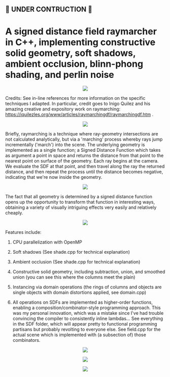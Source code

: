 

## 🚧 UNDER CONTRUCTION 👷

# A signed distance field raymarcher in C++, implementing constructive solid geometry, soft shadows, ambient occlusion, blinn-phong shading, and perlin noise

<p align="center">
  <img src="screenshots/raymarcher1.jpg"/>
</p>

Credits: See in-line references for more information on the specific techniques I adapted. In particular, credit goes to Inigo Quilez and his amazing creative and expository work on raymarching: https://iquilezles.org/www/articles/raymarchingdf/raymarchingdf.htm .

<p align="center">
  <img src="screenshots/raymarcher5.jpg"/>
</p>

Briefly, raymarching is a technique where ray-geometry intersections are not calculated analytically, but via a 'marching' process whereby rays jump incrementally ('march') into the scene. The underlying geometry is implemented as a single function; a Signed Distance Function which takes as argument a point in space and returns the distance from that point to the nearest point on surface of the geometry. Each ray begins at the camera. We evaluate the SDF at that point, and then travel along the ray the returned distance, and then repeat the process until the distance becomes negative, indicating that we're now inside the geometry.

<p align="center">
  <img src="screenshots/raymarcher4.png"/>
</p>

The fact that all geometry is determined by a signed distance function opens up the opportunity to transform that function in interesting ways, obtaining a variety of visually intriguing effects very easily and relatively cheaply.

<p align="center">
  <img src="screenshots/raymarcher7.jpg"/>
</p>

Features include:

1. CPU parallelization with OpenMP

2. Soft shadows (See shade.cpp for technical explanation)

3. Ambient occlusion (See shade.cpp for technical explanation)

4. Constructive solid geometry, including subtraction, union, and smoothed union (you can see this where the columns meet the plain)

5. Instancing via domain operations (the rings of columns and objects are single objects with domain distortions applied, see domain.cpp)

6. All operations on SDFs are implemented as higher-order functions, enabling a composition/combinator-style programming approach. This was my personal innovation, which was a mistake since I've had trouble convincing the compiler to consistently inline lambdas... See everything in the SDF folder, which will appear pretty to functional programming partisans but probably revolting to everyone else. See field.cpp for the actual scene which is implemented with (a subsection of) those combinators.

<p align="center">
  <img src="screenshots/raymarcher2.jpg"/>
</p>
<p align="center">
  <img src="screenshots/raymarcher3.jpg"/>
</p>
<p align="center">
  <img src="screenshots/raymarcher6.jpg"/>
</p>


